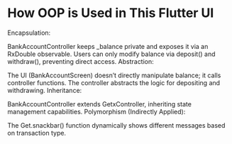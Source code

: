 # How OOP is Used in This Flutter UI
Encapsulation:

BankAccountController keeps _balance private and exposes it via an RxDouble observable.
Users can only modify balance via deposit() and withdraw(), preventing direct access.
Abstraction:

The UI (BankAccountScreen) doesn’t directly manipulate balance; it calls controller functions.
The controller abstracts the logic for depositing and withdrawing.
Inheritance:

BankAccountController extends GetxController, inheriting state management capabilities.
Polymorphism (Indirectly Applied):

The Get.snackbar() function dynamically shows different messages based on transaction type.
